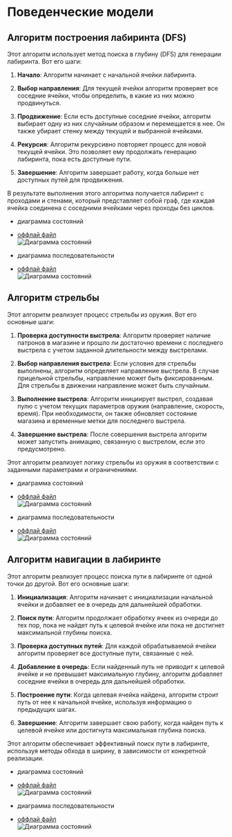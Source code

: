 # Поведенческие модели

## **Алгоритм построения лабиринта (DFS)**

Этот алгоритм использует метод поиска в глубину (DFS) для генерации лабиринта. Вот его шаги:

1. **Начало**: Алгоритм начинает с начальной ячейки лабиринта.

2. **Выбор направления**: Для текущей ячейки алгоритм проверяет все соседние ячейки, чтобы определить, в какие из них можно продвинуться.

3. **Продвижение**: Если есть доступные соседние ячейки, алгоритм выбирает одну из них случайным образом и перемещается в нее. Он также убирает стенку между текущей и выбранной ячейками.

4. **Рекурсия**: Алгоритм рекурсивно повторяет процесс для новой текущей ячейки. Это позволяет ему продолжать генерацию лабиринта, пока есть доступные пути.

5. **Завершение**: Алгоритм завершает работу, когда больше нет доступных путей для продвижения.

В результате выполнения этого алгоритма получается лабиринт с проходами и стенами, который представляет собой граф, где каждая ячейка соединена с соседними ячейками через проходы без циклов.

- диаграмма состояний

 * [оффлай файл](./diagram_text/build_board_algo.puml)   
![Диаграмма состояний](./pictures/build_board_algo.png)  

- диаграмма последовательности

 * [оффлай файл](./diagram_text/build_board_algo_posled.puml)   
![Диаграмма состояний](./pictures/build_board_algo_posled.png)  


## **Алгоритм стрельбы**

Этот алгоритм реализует процесс стрельбы из оружия. Вот его основные шаги:

1. **Проверка доступности выстрела**: Алгоритм проверяет наличие патронов в магазине и прошло ли достаточно времени с последнего выстрела с учетом заданной длительности между выстрелами.

2. **Выбор направления выстрела**: Если условия для стрельбы выполнены, алгоритм определяет направление выстрела. В случае прицельной стрельбы, направление может быть фиксированным. Для стрельбы в движении направление может быть случайным.

3. **Выполнение выстрела**: Алгоритм инициирует выстрел, создавая пулю с учетом текущих параметров оружия (направление, скорость, время). При необходимости, он также обновляет состояние магазина и временные метки для последнего выстрела.

4. **Завершение выстрела**: После совершения выстрела алгоритм может запустить анимацию, связанную с выстрелом, если это предусмотрено.

Этот алгоритм реализует логику стрельбы из оружия в соответствии с заданными параметрами и ограничениями.

- диаграмма состояний

 * [оффлай файл](./diagram_text/shoot_algo.puml)   
![Диаграмма состояний](./pictures/shoot_algo.png)  

- диаграмма последовательности

 * [оффлай файл](./diagram_text/shoot_algo_posled.puml)   
![Диаграмма состояний](./pictures/shoot_algo_posled.png)  


## **Алгоритм навигации в лабиринте**

Этот алгоритм реализует процесс поиска пути в лабиринте от одной точки до другой. Вот его основные шаги:

1. **Инициализация**: Алгоритм начинает с инициализации начальной ячейки и добавляет ее в очередь для дальнейшей обработки.

2. **Поиск пути**: Алгоритм продолжает обработку ячеек из очереди до тех пор, пока не найдет путь к целевой ячейке или пока не достигнет максимальной глубины поиска.

3. **Проверка доступных путей**: Для каждой обрабатываемой ячейки алгоритм проверяет все доступные пути, связанные с ней.

4. **Добавление в очередь**: Если найденный путь не приводит к целевой ячейке и не превышает максимальную глубину, алгоритм добавляет соседние ячейки в очередь для дальнейшей обработки.

5. **Построение пути**: Когда целевая ячейка найдена, алгоритм строит путь от нее к начальной ячейке, используя информацию о предыдущих шагах.

6. **Завершение**: Алгоритм завершает свою работу, когда найден путь к целевой ячейке или достигнута максимальная глубина поиска.

Этот алгоритм обеспечивает эффективный поиск пути в лабиринте, используя методы обхода в ширину, в зависимости от конкретной реализации.

- диаграмма состояний

 * [оффлай файл](./diagram_text/navigator_algo.puml)   
![Диаграмма состояний](./pictures/navigator_algo.png)  

- диаграмма последовательности

 * [оффлай файл](./diagram_text/navigator_algo_posled.puml)   
![Диаграмма состояний](./pictures/navigator_algo_posled.png)  